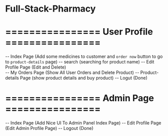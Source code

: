 # Full-Stack-Pharmacy
# ================ User Profile ================ 
-- Index Page (Add some medicines to customer and `order now` button to go to `product-details` page) 
-- search (searching for product name)
-- Edit Profile Page (Edit and Delete)                                                                     
-- My Orders Page (Show All User Orders and Delete Product)
-- Product-details Page (show product details and buy product)
-- Logut (Done)
# ================ Admin Page   ================
-- Index Page (Add Nice UI To Admin Panel Index Page)
-- Edit Profile Page (Edit Admin Profile Page)
-- Logout (Done)   

